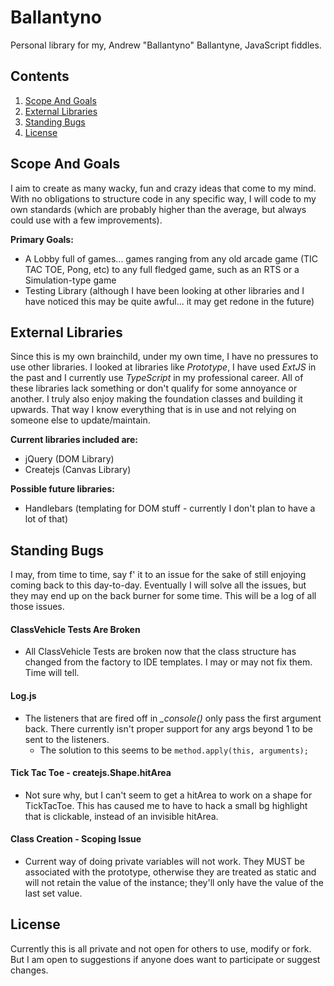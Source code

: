 # Ballantyno

Personal library for my, Andrew "Ballantyno" Ballantyne, JavaScript fiddles.

## Contents

1. [Scope And Goals](#scope-and-goals)
1. [External Libraries](#external-libraries)
1. [Standing Bugs](#standing-bugs)
1. [License](#license)

## Scope And Goals

I aim to create as many wacky, fun and crazy ideas that come to my mind. With no obligations to structure code in any specific way, I will
code to my own standards (which are probably higher than the average, but always could use with a few improvements).

**Primary Goals:**

 - A Lobby full of games... games ranging from any old arcade game (TIC TAC TOE, Pong, etc) to any full fledged game, such as an RTS or a
  Simulation-type game
 - Testing Library (although I have been looking at other libraries and I have noticed this may be quite awful... it may get redone in the
 future)

## External Libraries

Since this is my own brainchild, under my own time, I have no pressures to use other libraries. I looked at libraries like *Prototype*,
I have used *ExtJS* in the past and I currently use *TypeScript* in my professional career. All of these libraries lack something or don't
qualify for some annoyance or another. I truly also enjoy making the foundation classes and building it upwards. That way I know everything
that is in use and not relying on someone else to update/maintain.

**Current libraries included are:**

 - jQuery (DOM Library)
 - Createjs (Canvas Library)

**Possible future libraries:**

 - Handlebars (templating for DOM stuff - currently I don't plan to have a lot of that)

## Standing Bugs

I may, from time to time, say f' it to an issue for the sake of still enjoying coming back to this day-to-day. Eventually I will solve
all the issues, but they may end up on the back burner for some time. This will be a log of all those issues.

#### ClassVehicle Tests Are Broken

- All ClassVehicle Tests are broken now that the class structure has changed from the factory to IDE templates. I may or may not fix
 them. Time will tell.

#### Log.js

- The listeners that are fired off in *\_console()* only pass the first argument back. There currently isn't proper support for any args
  beyond 1 to be sent to the listeners.
    - The solution to this seems to be `method.apply(this, arguments);`

#### Tick Tac Toe - createjs.Shape.hitArea

- Not sure why, but I can't seem to get a hitArea to work on a shape for TickTacToe. This has caused me to have to hack a small bg
  highlight that is clickable, instead of an invisible hitArea.

#### Class Creation - Scoping Issue

- Current way of doing private variables will not work. They MUST be associated with the prototype, otherwise they are treated as
static and will not retain the value of the instance; they'll only have the value of the last set value.

## License

Currently this is all private and not open for others to use, modify or fork. But I am open to suggestions if anyone does want to
 participate or suggest changes.
